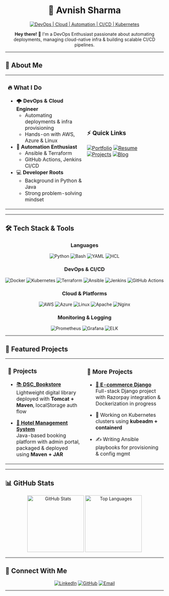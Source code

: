 # <div align="center">🚀 **Avnish Sharma**</div>

<div align="center">

[![DevOps | Cloud | Automation | CI/CD | Kubernetes](https://img.shields.io/badge/DevOps_%7C_Cloud_%7C_Automation_%7C_CI%2FCD_%7C_Kubernetes-0A0A0A?style=for-the-badge&logo=devops&logoColor=white)](https://github.com/Avnish-web)


</div>

<div align="center">
  <p><strong>Hey there!</strong> 👋 I'm a DevOps Enthusiast passionate about automating deployments, managing cloud-native infra & building scalable CI/CD pipelines.</p>
</div>

---

## 💫 About Me

<table>
<tr>
<td width="50%">

### 🔥 What I Do
- 🌩️ **DevOps & Cloud Engineer**
  - Automating deployments & infra provisioning
  - Hands-on with AWS, Azure & Linux  
- 🤖 **Automation Enthusiast**
  - Ansible & Terraform
  - GitHub Actions, Jenkins CI/CD  
- 💻 **Developer Roots**
  - Background in Python & Java  
  - Strong problem-solving mindset  

</td>
<td width="50%">

### ⚡ Quick Links
[![Portfolio](https://img.shields.io/badge/Portfolio-Coming%20Soon-0A0A0A?style=for-the-badge&logo=vercel&logoColor=white)](https://avnish-web.github.io/Avnish-web-portfolio/)
[![Resume](https://img.shields.io/badge/Resume-Download-007ACC?style=for-the-badge&logo=read-the-docs&logoColor=white)]()
[![Projects](https://img.shields.io/badge/Projects-GitHub-FFA500?style=for-the-badge&logo=github&logoColor=white)](https://github.com/Avnish-web)
[![Blog](https://img.shields.io/badge/Blog-Coming_Soon-8A2BE2?style=for-the-badge&logo=hashnode&logoColor=white)](https://www.youtube.com/@onesecond869)

</td>
</tr>
</table>

---

## 🛠️ Tech Stack & Tools

<div align="center">

### Languages  
![Python](https://img.shields.io/badge/Python-3776AB?style=for-the-badge&logo=python&logoColor=white)
![Bash](https://img.shields.io/badge/Bash-121011?style=for-the-badge&logo=gnu-bash&logoColor=white)
![YAML](https://img.shields.io/badge/YAML-CB171E?style=for-the-badge&logo=yaml&logoColor=white)
![HCL](https://img.shields.io/badge/HCL-Terraform-623CE4?style=for-the-badge&logo=terraform&logoColor=white)

### DevOps & CI/CD  
![Docker](https://img.shields.io/badge/Docker-0db7ed?style=for-the-badge&logo=docker&logoColor=white)
![Kubernetes](https://img.shields.io/badge/Kubernetes-326ce5?style=for-the-badge&logo=kubernetes&logoColor=white)
![Terraform](https://img.shields.io/badge/Terraform-623CE4?style=for-the-badge&logo=terraform&logoColor=white)
![Ansible](https://img.shields.io/badge/Ansible-1A1918?style=for-the-badge&logo=ansible&logoColor=white)
![Jenkins](https://img.shields.io/badge/Jenkins-2C5263?style=for-the-badge&logo=jenkins&logoColor=white)
![GitHub Actions](https://img.shields.io/badge/GitHub_Actions-2671E5?style=for-the-badge&logo=githubactions&logoColor=white)

### Cloud & Platforms  
![AWS](https://img.shields.io/badge/AWS-FF9900?style=for-the-badge&logo=amazon-aws&logoColor=white)
![Azure](https://img.shields.io/badge/Azure-0072C6?style=for-the-badge&logo=microsoftazure&logoColor=white)
![Linux](https://img.shields.io/badge/Linux-FCC624?style=for-the-badge&logo=linux&logoColor=black)
![Apache](https://img.shields.io/badge/Apache-D22128?style=for-the-badge&logo=apache&logoColor=white)
![Nginx](https://img.shields.io/badge/Nginx-009639?style=for-the-badge&logo=nginx&logoColor=white)

### Monitoring & Logging  
![Prometheus](https://img.shields.io/badge/Prometheus-E6522C?style=for-the-badge&logo=Prometheus&logoColor=white)
![Grafana](https://img.shields.io/badge/Grafana-F46800?style=for-the-badge&logo=grafana&logoColor=white)
![ELK](https://img.shields.io/badge/ELK_Stack-005571?style=for-the-badge&logo=elastic&logoColor=white)

</div>

---

## 🚀 Featured Projects

<table>
<tr>
<td width="50%">

### 🌟 Projects
- [📚 **DSC_Bookstore**](https://github.com/Avnish-web/DSC_Bookstore)  
  Lightweight digital library deployed with **Tomcat + Maven**, localStorage auth flow  

- [🏨 **Hotel Management System**](https://github.com/Avnish-web/Hotel-Management-system)  
  Java-based booking platform with admin portal, packaged & deployed using **Maven + JAR**

</td>
<td width="50%">

### 🛒 More Projects
- [🛒 **E-commerce Django**](https://github.com/Avnish-web/e-commerce-Django)  
  Full-stack Django project with Razorpay integration & Dockerization in progress  

- 🔨 Working on Kubernetes clusters using **kubeadm + containerd**  
- ✍️ Writing Ansible playbooks for provisioning & config mgmt  

</td>
</tr>
</table>

---

## 📊 GitHub Stats

<div align="center">
  <img src="https://github-readme-stats.vercel.app/api?username=Avnish-web&show_icons=true&include_all_commits=true&theme=tokyonight&hide_border=true" alt="GitHub Stats" height="180px"/>
  <img src="https://github-readme-stats.vercel.app/api/top-langs/?username=Avnish-web&layout=compact&theme=tokyonight&hide_border=true" alt="Top Languages" height="180px"/>
</div>

---

## 🤝 Connect With Me  

<div align="center">

[![LinkedIn](https://img.shields.io/badge/LinkedIn-0A66C2?style=for-the-badge&logo=linkedin&logoColor=white)](https://www.linkedin.com/in/avneesh-sharma-1423b2270/)
[![GitHub](https://img.shields.io/badge/GitHub-181717?style=for-the-badge&logo=github&logoColor=white)](https://github.com/Avnish-web)
[![Email](https://img.shields.io/badge/Email-D14836?style=for-the-badge&logo=gmail&logoColor=white)](mailto:com.avnish@gmail.com)

</div>

---

